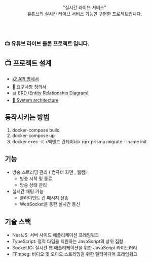 <p align="center">"실시간 라이브 서비스"<br> <span>유튜브</span>의 실시간 라이브 서비스 기능만 구현한 프로젝트입니다.</p>

<br>
<br>

### 📺 유튜브 라이브 클론 프로젝트 입니다.

## 📺 프로젝트 설계

- [📋 API 명세서]()
- [📒 요구사항 정의서](https://github.com/f-lab-edu/livechat/wiki/PRD_v1)
- [📊 ERD (Entity Relationship Diagram)](https://github.com/f-lab-edu/livechat/wiki/ERD_v1)
- [📃 System architecture](https://github.com/f-lab-edu/livechat/wiki/%EC%8B%9C%EC%8A%A4%ED%85%9C-%EC%95%84%ED%82%A4%ED%85%8D%EC%B2%98_v1)

## 동작시키는 방법

1. docker-compose build
2. docker-compose up
3. docker exec -it <백엔드 컨테이너> npx prisma migrate --name init

## 기능

- 방송 스트리밍 관리 ( 컴퓨터 화면 , 웹캠)
  - 방송 시작 및 종료
  - 방송 상태 관리
- 실시간 채팅 기능
  - 클라이언트 간 메시지 전송
  - WebSocket을 통한 실시간 통신

## 기술 스택

- NestJS: 서버 사이드 애플리케이션 프레임워크
- TypeScript: 정적 타입을 지원하는 JavaScript의 상위 집합
- Socket.IO: 실시간 웹 애플리케이션을 위한 JavaScript 라이브러리
- FFmpeg: 비디오 및 오디오 스트리밍을 위한 멀티미디어 프레임워크
